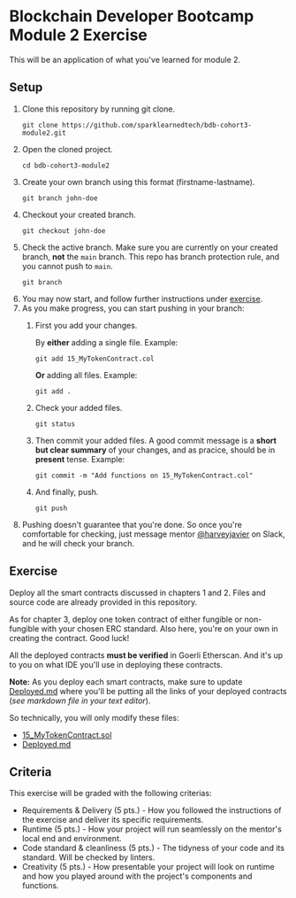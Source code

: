 # Blockchain Developer Bootcamp Module 2 Exercise

This will be an application of what you've learned for module 2.

## Setup
1. Clone this repository by running git clone.
	```
	git clone https://github.com/sparklearnedtech/bdb-cohort3-module2.git
	```
2. Open the cloned project.
	```
	cd bdb-cohort3-module2
	```
3. Create your own branch using this format (firstname-lastname).
	```
	git branch john-doe
	```
4. Checkout your created branch.
	```
	git checkout john-doe
	```
5. Check the active branch. Make sure you are currently on your created branch, **not** the `main` branch. This repo has branch protection rule, and you cannot push to `main`.
	```
	git branch
	```
6. You may now start, and follow further instructions under [exercise](#Exercise).
7. As you make progress, you can start pushing in your branch:
	1. First you add your changes.

		By **either** adding a single file. Example:
		```
		git add 15_MyTokenContract.col
		```

		**Or** adding all files. Example:
		```
		git add .
		```

	2. Check your added files.
		```
		git status
		```

	3. Then commit your added files. A good commit message is a **short but clear summary** of your changes, and as pracice, should be in **present** tense. Example:
		```
		git commit -m "Add functions on 15_MyTokenContract.col"
		```

	4. And finally, push.
		```
		git push
		```
8. Pushing doesn't guarantee that you're done. So once you're comfortable for checking, just message mentor [@harveyjavier](https://github.com/harveyjavier) on Slack, and he will check your branch.

## Exercise

Deploy all the smart contracts discussed in chapters 1 and 2. Files and source code are already provided in this repository.

As for chapter 3, deploy one token contract of either fungible or non-fungible with your chosen ERC standard. Also here, you're on your own in creating the contract. Good luck!

All the deployed contracts **must be verified** in Goerli Etherscan. And it's up to you on what IDE you'll use in deploying these contracts.

**Note:** As you deploy each smart contracts, make sure to update [Deployed.md](Deployed.md) where you'll be putting all the links of your deployed contracts (_see  markdown file in your text editor_).

So technically, you will only modify these files:
- [15_MyTokenContract.sol](15_MyTokenContract.sol)
- [Deployed.md](Deployed.md)

## Criteria
This exercise will be graded with the following criterias:
* Requirements & Delivery (5 pts.) - How you followed the instructions of the exercise and deliver its specific requirements.
* Runtime (5 pts.) - How your project will run seamlessly on the mentor's local end and environment.
* Code standard & cleanliness (5 pts.) - The tidyness of your code and its standard. Will be checked by linters.
* Creativity (5 pts.) - How presentable your project will look on runtime and how you played around with the project's components and functions.
